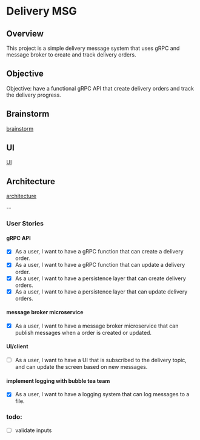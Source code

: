 # Delivery MSG

## Overview

This project is a simple delivery message system that uses gRPC and message broker to create and track delivery orders.

## Objective

Objective: have a functional gRPC API that create delivery orders and track the delivery progress.

## Brainstorm

[brainstorm](https://user-images.githubusercontent.com/188671/239596763-68085444-4dde-4cea-ae12-3e5417979934.png)

## UI

[UI](https://user-images.githubusercontent.com/188671/239596770-950dd221-495b-44c3-9529-d4988a443119.png)

## Architecture

[architecture](https://user-images.githubusercontent.com/188671/239596772-94425b5d-c089-4968-880d-b27232a0c7ff.png)

--  

### User Stories

#### gRPC API

- [x] As a user, I want to have a gRPC function that can create a delivery order.
- [x] As a user, I want to have a gRPC function that can update a delivery order.
- [x] As a user, I want to have a persistence layer that can create delivery orders.
- [x] As a user, I want to have a persistence layer that can update delivery orders.

#### message broker microservice

- [x] As a user, I want to have a message broker microservice that can publish messages when a order is created or 
updated.

#### UI/client

- [ ] As a user, I want to have a UI that is subscribed to the delivery topic, and can update the screen based on new
messages.

#### implement logging with bubble tea team

- [x] As a user, I want to have a logging system that can log messages to a file.


### todo:
- [ ] validate inputs
